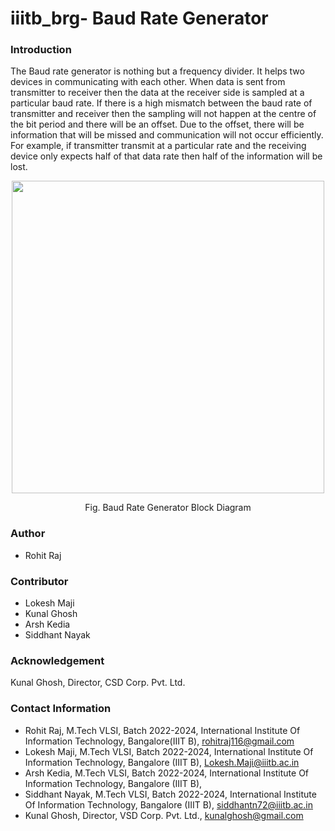 # iiitb_brg- Baud Rate Generator
### Introduction
The Baud rate generator is nothing but a frequency divider. It helps two devices in communicating with each other. When data is sent from transmitter to receiver then the data at the receiver side is sampled at a particular baud rate. If there is a high mismatch between the baud rate of transmitter and receiver then the sampling will not happen at the centre of the bit period and there will be an offset. Due to the offset, there will be information that will be missed and communication will not occur efficiently. For example, if transmitter transmit at a particular rate and the receiving device only expects half of that data rate then half of the information will be lost.

<p align="center">
  <img src="https://user-images.githubusercontent.com/110080106/182206317-3a1935dd-f6a0-4392-a50a-39bada827bf4.png" width="500"/>
</p>
<p align="center">
  Fig. Baud Rate Generator Block Diagram
</p>


### Author
- Rohit Raj

### Contributor
- Lokesh Maji
- Kunal Ghosh 
- Arsh Kedia
- Siddhant Nayak
### Acknowledgement 
Kunal Ghosh, Director, CSD Corp. Pvt. Ltd.
### Contact Information
- Rohit Raj, M.Tech VLSI, Batch 2022-2024, International Institute Of Information Technology, Bangalore(IIIT B), rohitraj116@gmail.com
- Lokesh Maji, M.Tech VLSI, Batch 2022-2024, International Institute Of Information Technology, Bangalore (IIIT B), Lokesh.Maji@iiitb.ac.in
- Arsh Kedia, M.Tech VLSI, Batch 2022-2024, International Institute Of Information Technology, Bangalore (IIIT B), 
- Siddhant Nayak, M.Tech VLSI, Batch 2022-2024, International Institute Of Information Technology, Bangalore (IIIT B), siddhantn72@iiitb.ac.in
- Kunal Ghosh, Director, VSD Corp. Pvt. Ltd., kunalghosh@gmail.com
